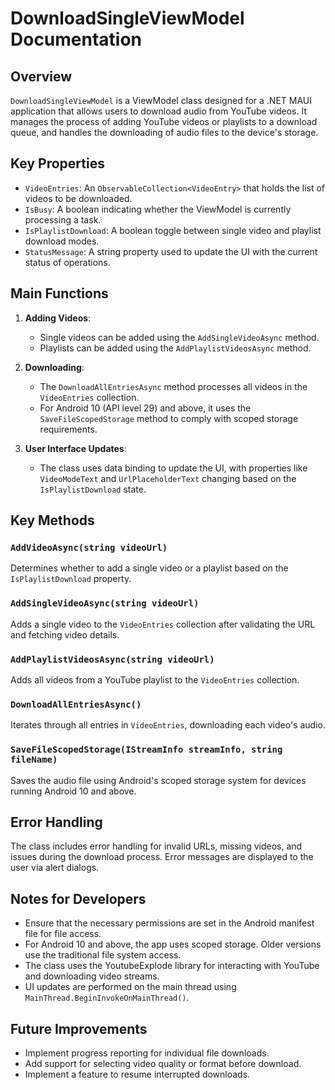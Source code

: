 # DownloadSingleViewModel Documentation

## Overview
`DownloadSingleViewModel` is a ViewModel class designed for a .NET MAUI application that allows users to download audio from YouTube videos. It manages the process of adding YouTube videos or playlists to a download queue, and handles the downloading of audio files to the device's storage.

## Key Properties

- `VideoEntries`: An `ObservableCollection<VideoEntry>` that holds the list of videos to be downloaded.
- `IsBusy`: A boolean indicating whether the ViewModel is currently processing a task.
- `IsPlaylistDownload`: A boolean toggle between single video and playlist download modes.
- `StatusMessage`: A string property used to update the UI with the current status of operations.

## Main Functions

1. **Adding Videos**: 
   - Single videos can be added using the `AddSingleVideoAsync` method.
   - Playlists can be added using the `AddPlaylistVideosAsync` method.

2. **Downloading**:
   - The `DownloadAllEntriesAsync` method processes all videos in the `VideoEntries` collection.
   - For Android 10 (API level 29) and above, it uses the `SaveFileScopedStorage` method to comply with scoped storage requirements.

3. **User Interface Updates**:
   - The class uses data binding to update the UI, with properties like `VideoModeText` and `UrlPlaceholderText` changing based on the `IsPlaylistDownload` state.

## Key Methods

### `AddVideoAsync(string videoUrl)`
Determines whether to add a single video or a playlist based on the `IsPlaylistDownload` property.

### `AddSingleVideoAsync(string videoUrl)`
Adds a single video to the `VideoEntries` collection after validating the URL and fetching video details.

### `AddPlaylistVideosAsync(string videoUrl)`
Adds all videos from a YouTube playlist to the `VideoEntries` collection.

### `DownloadAllEntriesAsync()`
Iterates through all entries in `VideoEntries`, downloading each video's audio.

### `SaveFileScopedStorage(IStreamInfo streamInfo, string fileName)`
Saves the audio file using Android's scoped storage system for devices running Android 10 and above.

## Error Handling
The class includes error handling for invalid URLs, missing videos, and issues during the download process. Error messages are displayed to the user via alert dialogs.

## Notes for Developers
- Ensure that the necessary permissions are set in the Android manifest file for file access.
- For Android 10 and above, the app uses scoped storage. Older versions use the traditional file system access.
- The class uses the YoutubeExplode library for interacting with YouTube and downloading video streams.
- UI updates are performed on the main thread using `MainThread.BeginInvokeOnMainThread()`.

## Future Improvements
- Implement progress reporting for individual file downloads.
- Add support for selecting video quality or format before download.
- Implement a feature to resume interrupted downloads.